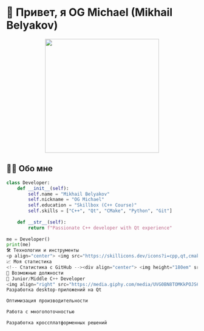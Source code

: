 # 🚀 Привет, я OG Michael (Mikhail Belyakov) 

<div align="center">
  <img src="https://media.giphy.com/media/v1.Y2lkPTc5MGI3NjExcGJ3aXl1dTZ1a2V1Z2R5dW5zZzF4Z2N6dGQ0a2RlY3BqZ3V6bWJmbiZlcD12MV9pbnRlcm5hbF9naWZfYnlfaWQmY3Q9Zw/qgQUggAC3Pfv687qPC/giphy.gif" width="300">
</div>

## 👨‍💻 Обо мне
```python
class Developer:
    def __init__(self):
        self.name = "Mikhail Belyakov"
        self.nickname = "OG Michael"
        self.education = "Skillbox (C++ Course)"
        self.skills = ["C++", "Qt", "CMake", "Python", "Git"]
        
    def __str__(self):
        return f"Passionate C++ developer with Qt experience"
        
me = Developer()
print(me)
🛠 Технологии и инструменты
<p align="center"> <img src="https://skillicons.dev/icons?i=cpp,qt,cmake,python,git,github,vscode,linux&perline=4" /> </p>
📈 Моя статистика
<!-- Статистика с GitHub --><div align="center"> <img height="180em" src="https://github-readme-stats.vercel.app/api?username=yourusername&show_icons=true&theme=radical" /> <img height="180em" src="https://github-readme-stats.vercel.app/api/top-langs/?username=yourusername&layout=compact&theme=radical" /> </div>
🎯 Возможные должности
💼 Junior/Middle C++ Developer
<img align="right" src="https://media.giphy.com/media/UVG0BN8TOMKkPOJS6e/giphy.gif" width="150">
Разработка desktop-приложений на Qt

Оптимизация производительности

Работа с многопоточностью

Разработка кроссплатформенных решений
